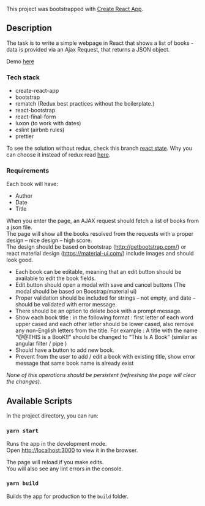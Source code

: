 This project was bootstrapped with [Create React App](https://github.com/facebook/create-react-app).

## Description

The task is to write a simple webpage in React​ that shows a list of books - data is provided via an Ajax Request, that returns a JSON object.

Demo [here](https://vbait.github.io/books-kiosk/)

### Tech stack

- create-react-app
- bootstrap
- rematch (Redux best practices without the boilerplate.)
- react-bootstrap
- react-final-form
- luxon (to work with dates)
- eslint (airbnb rules)
- prettier

To see the solution without redux, check this branch [react state](https://github.com/vbait/books-kiosk/tree/feature/react-state). Why you can choose it instead of redux read [here](https://medium.com/@dan_abramov/you-might-not-need-redux-be46360cf367).

### Requirements

Each book will have:<br />

- Author
- Date
- Title

When you enter the page, an AJAX request should fetch a list of books from a json file.<br />
The page will show all the books resolved from the requests with a proper design – nice design – high score.<br />
The design should be based on bootstrap (http://getbootstrap.com/) or react material design (https://material-ui.com/) include images and should look good​.<br />

- Each book can be editable, meaning that an edit button​ should be available to edit the book fields.
- Edit button should open a modal with save and cancel buttons (The modal should be based on Boostrap/material ui)
- Proper validation should be included for strings – not empty​, and date – should be validated​ with error message.
- There should be an option to delete book with a prompt message.
- Show each book title : in the following format : first letter of each word upper cased and each other letter should be lower cased, also remove any non-English letters from the title. For example : A title with the name “@@THIS is a BooK!!” should be changed to “This Is A Book” (similar as angular filter / pipe​ )
- Should have a button to add new book​.
- Prevent from the user to add / edit a book with existing title, show error message that same book name is already exist

_None of this operations should be persistent (refreshing the page will clear the changes)._

## Available Scripts

In the project directory, you can run:

### `yarn start`

Runs the app in the development mode.<br />
Open [http://localhost:3000](http://localhost:3000) to view it in the browser.

The page will reload if you make edits.<br />
You will also see any lint errors in the console.

### `yarn build`

Builds the app for production to the `build` folder.
